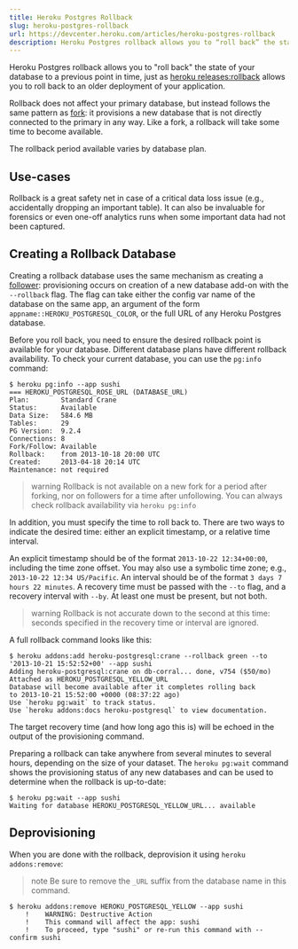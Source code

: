 ```yaml
---
title: Heroku Postgres Rollback
slug: heroku-postgres-rollback
url: https://devcenter.heroku.com/articles/heroku-postgres-rollback
description: Heroku Postgres rollback allows you to “roll back” the state of your database to a previous point in time, just as heroku releases:rollback allows you to roll back to an older deployment of your application.
---
```


Heroku Postgres rollback allows you to "roll back" the state of your
database to a previous point in time, just as [heroku releases:rollback](releases#rollback)
allows you to roll back to an older deployment of your application.

Rollback does not affect your primary database, but instead follows the 
same pattern as [fork](https://devcenter.heroku.com/articles/heroku-postgres-fork): 
it provisions a new database that is not directly connected to the
primary in any way. Like a fork, a rollback will take some time to
become available.

The rollback period available varies by database plan.

## Use-cases

Rollback is a great safety net in case of a critical data loss issue
(e.g., accidentally dropping an important table). It can also be invaluable
for forensics or even one-off analytics runs when some important data had
not been captured.

## Creating a Rollback Database

Creating a rollback database uses the same mechanism as creating a
[follower](heroku-postgres-follower-databases): provisioning occurs
on creation of a new database add-on with the `--rollback` flag.
The flag can take either the config var name of the database on the
same app, an argument of the form `appname::HEROKU_POSTGRESQL_COLOR`,
or the full URL of any Heroku Postgres database.

Before you roll back, you need to ensure the desired rollback point is
available for your database. Different database plans have different
rollback availability. To check your current database, you can use
the `pg:info` command:

```term
$ heroku pg:info --app sushi
=== HEROKU_POSTGRESQL_ROSE_URL (DATABASE_URL)
Plan:        Standard Crane
Status:      Available
Data Size:   584.6 MB
Tables:      29
PG Version:  9.2.4
Connections: 8
Fork/Follow: Available
Rollback:    from 2013-10-18 20:00 UTC
Created:     2013-04-18 20:14 UTC
Maintenance: not required
```

>warning
>Rollback is not available on a new fork for a period after
>forking, nor on followers for a time after unfollowing.
>You can always check rollback availability via `heroku pg:info`

In addition, you must specify the time to roll back to. There are two
ways to indicate the desired time: either an explicit timestamp, or a
relative time interval.

An explicit timestamp should be of the format `2013-10-22 12:34+00:00`,
including the time zone offset. You may also use a symbolic time zone;
e.g., `2013-10-22 12:34 US/Pacific`. An interval should be of the
format `3 days 7 hours 22 minutes`. A recovery time must be passed
with the `--to` flag, and a recovery interval with `--by`. At least
one must be present, but not both.

>warning
>Rollback is not accurate down to the second at this time: seconds
>specified in the recovery time or interval are ignored.

A full rollback command looks like this:

```term
$ heroku addons:add heroku-postgresql:crane --rollback green --to '2013-10-21 15:52:52+00' --app sushi
Adding heroku-postgresql:crane on db-corral... done, v754 ($50/mo)
Attached as HEROKU_POSTGRESQL_YELLOW_URL
Database will become available after it completes rolling back
to 2013-10-21 15:52:00 +0000 (08:37:22 ago)
Use `heroku pg:wait` to track status.
Use `heroku addons:docs heroku-postgresql` to view documentation.
```

The target recovery time (and how long ago this is) will be echoed in
the output of the provisioning command.

Preparing a rollback can take anywhere from several minutes to several
hours, depending on the size of your dataset. The `heroku pg:wait`
command shows the provisioning status of any new databases and can be
used to determine when the rollback is up-to-date:

```term
$ heroku pg:wait --app sushi
Waiting for database HEROKU_POSTGRESQL_YELLOW_URL... available
```

## Deprovisioning

When you are done with the rollback, deprovision it using
`heroku addons:remove`:

>note
>Be sure to remove the `_URL` suffix from the database name in this command.

```term
$ heroku addons:remove HEROKU_POSTGRESQL_YELLOW --app sushi
    !    WARNING: Destructive Action
    !    This command will affect the app: sushi
    !    To proceed, type "sushi" or re-run this command with --confirm sushi
```
        